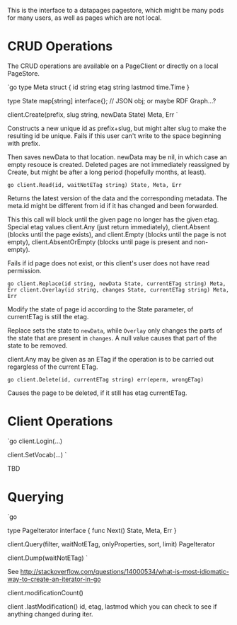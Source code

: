 This is the interface to a datapages pagestore, which might be many
pods for many users, as well as pages which are not local.

CRUD Operations
===============

The CRUD operations are available on a PageClient or directly on a
local PageStore.

`go
type Meta struct {
  id string
  etag string
  lastmod time.Time
}

type State map[string] interface{};    // JSON obj; or maybe RDF Graph...?

client.Create(prefix, slug string, newData State) Meta, Err
`

Constructs a new unique id as prefix+slug, but might alter slug to
make the resulting id be unique.  Fails if this user can't write to
the space beginning with prefix.

Then saves newData to that location.  newData may be nil, in which
case an empty resouce is created.  Deleted pages are not immediately
reassigned by Create, but might be after a long period (hopefully
months, at least).

`go
client.Read(id, waitNotETag string) State, Meta, Err
`
 
Returns the latest version of the data and the corresponding metadata.
The meta.id might be different from id if it has changed and been
forwarded.

This this call will block until the given page no longer has the given
etag.  Special etag values client.Any (just return immediately),
client.Absent (blocks until the page exists), and client.Empty (blocks
until the page is not empty), client.AbsentOrEmpty (blocks until page
is present and non-empty).

Fails if id page does not exist, or this client's user does not have
read permission.


`go
client.Replace(id string, newData State, currentETag string) Meta, Err
client.Overlay(id string, changes State, currentETag string) Meta, Err
`

Modify the state of page id according to the State parameter, of currentETag is still the etag.

Replace sets the state to `newData`, while `Overlay` only changes the parts of the state that are present in `changes`.   A null value causes that part of the state to be removed.

client.Any may be given as an ETag if the operation is to be carried out regargless of the current ETag.


`go
client.Delete(id, currentETag string) err(eperm, wrongETag)
`

Causes the page to be deleted, if it still has etag currentETag.


Client Operations
=================

`go
client.Login(...)

client.SetVocab(...)
`

TBD


Querying
========

`go

type PageIterator interface {
    func Next() State, Meta, Err
}

client.Query(filter, waitNotETag, onlyProperties, sort, limit) PageIterator

client.Dump(waitNotETag)
`

See http://stackoverflow.com/questions/14000534/what-is-most-idiomatic-way-to-create-an-iterator-in-go

client.modificationCount()

client	.lastModification() id, etag, lastmod
    which you can check to see if anything changed during iter.
